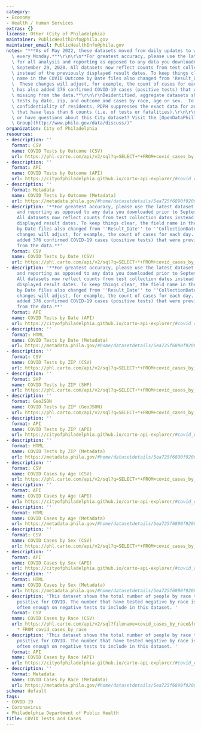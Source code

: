 ```yaml
---
category:
- Economy
- Health / Human Services
extras: {}
license: Other (City of Philadelphia)
maintainer: PublicHealthInfo@phila.gov
maintainer_email: PublicHealthInfo@phila.gov
notes: "***As of May 2022, these datasets moved from daily updates to weekly updates\
  \ every Monday.***\r\n\r\n**For greatest accuracy, please use the latest dataset\
  \ for all analysis and reporting as opposed to any data you downloaded prior to\
  \ September 29, 2020. All datasets now reflect counts from test collection dates\
  \ instead of the previously displayed result dates. To keep things clear, the field\
  \ name in the COVID Outcome by Date files also changed from 'Result_Date' to 'CollectionDate.'\
  \  These changes will adjust, for example, the count of cases for each day. PDPH\
  \ has also added 376 confirmed COVID-19 cases (positive tests) that were previously\
  \ missing from the data.**\r\n\r\nDeidentified, aggregate datasets showing COVID\
  \ tests by date, zip, and outcome and cases by race, age or sex.  To protect the\
  \ confidentiality of residents, PDPH suppresses the exact data for any categories\
  \ that have less than 6 counts (i.e. of tests or fatalities).\r\n\r\nTrouble downloading\
  \ or have questions about this City dataset? Visit the [OpenDataPhilly Discussion\
  \ Group](http://www.phila.gov/data/discuss/)"
organization: City of Philadelphia
resources:
- description: ''
  format: CSV
  name: COVID Tests by Outcome (CSV)
  url: https://phl.carto.com/api/v2/sql?q=SELECT+*+FROM+covid_cases_by_outcome&filename=covid_cases_by_outcome&format=csv&skipfields=cartodb_id
- description: ''
  format: API
  name: COVID Tests by Outcome (API)
  url: https://cityofphiladelphia.github.io/carto-api-explorer/#covid_cases_by_outcome
- description: ''
  format: Metadata
  name: COVID Tests by Outcome (Metadata)
  url: https://metadata.phila.gov/#home/datasetdetails/5ea725f6890f920015c17af8/representationdetails/5eda5c1bfcec2f0015af6656/
- description: '**For greatest accuracy, please use the latest dataset for all analysis
    and reporting as opposed to any data you downloaded prior to September 29, 2020.
    All datasets now reflect counts from test collection dates instead of the previously
    displayed result dates. To keep things clear, the field name in the COVID Outcome
    by Date files also changed from ''Result_Date'' to ''CollectionDate.''  These
    changes will adjust, for example, the count of cases for each day. PDPH has also
    added 376 confirmed COVID-19 cases (positive tests) that were previously missing
    from the data.**'
  format: CSV
  name: COVID Tests by Date (CSV)
  url: https://phl.carto.com/api/v2/sql?q=SELECT+*+FROM+covid_cases_by_date&filename=covid_cases_by_date&format=csv&skipfields=cartodb_id
- description: '**For greatest accuracy, please use the latest dataset for all analysis
    and reporting as opposed to any data you downloaded prior to September 29, 2020.
    All datasets now reflect counts from test collection dates instead of the previously
    displayed result dates. To keep things clear, the field name in the COVID Outcome
    by Date files also changed from ''Result_Date'' to ''CollectionDate.''  These
    changes will adjust, for example, the count of cases for each day. PDPH has also
    added 376 confirmed COVID-19 cases (positive tests) that were previously missing
    from the data.**'
  format: API
  name: COVID Tests by Date (API)
  url: https://cityofphiladelphia.github.io/carto-api-explorer/#covid_cases_by_date
- description: ''
  format: HTML
  name: COVID Tests by Date (Metadata)
  url: https://metadata.phila.gov/#home/datasetdetails/5ea725f6890f920015c17af8/representationdetails/5ea73b68890f920015c190d3/
- description: ''
  format: CSV
  name: COVID Tests by ZIP (CSV)
  url: https://phl.carto.com/api/v2/sql?q=SELECT+*+FROM+covid_cases_by_zip&filename=covid_cases_by_zip&format=csv&skipfields=cartodb_id
- description: ''
  format: SHP
  name: COVID Tests by ZIP (SHP)
  url: https://phl.carto.com/api/v2/sql?q=SELECT+*+FROM+covid_cases_by_zip&filename=covid_cases_by_zip&format=shp&skipfields=cartodb_id
- description: ''
  format: GeoJSON
  name: COVID Tests by ZIP (GeoJSON)
  url: https://phl.carto.com/api/v2/sql?q=SELECT+*+FROM+covid_cases_by_zip&filename=covid_cases_by_zip&format=geojson&skipfields=cartodb_id
- description: ''
  format: API
  name: COVID Tests by ZIP (API)
  url: https://cityofphiladelphia.github.io/carto-api-explorer/#covid_cases_by_zip
- description: ''
  format: HTML
  name: COVID Tests by ZIP (Metadata)
  url: https://metadata.phila.gov/#home/datasetdetails/5ea725f6890f920015c17af8/representationdetails/5ea73ae520b5b10015e10d10/
- description: ''
  format: CSV
  name: COVID Cases by Age (CSV)
  url: https://phl.carto.com/api/v2/sql?q=SELECT+*+FROM+covid_cases_by_age&filename=covid_cases_by_age&format=csv&skipfields=cartodb_id
- description: ''
  format: API
  name: COVID Cases by Age (API)
  url: https://cityofphiladelphia.github.io/carto-api-explorer/#covid_cases_by_age
- description: ''
  format: HTML
  name: COVID Cases by Age (Metadata)
  url: https://metadata.phila.gov/#home/datasetdetails/5ea725f6890f920015c17af8/representationdetails/5ea725f6890f920015c17afc/
- description: ''
  format: CSV
  name: COVID Cases by Sex (CSV)
  url: https://phl.carto.com/api/v2/sql?q=SELECT+*+FROM+covid_cases_by_sex&filename=covid_cases_by_sex&format=csv&skipfields=cartodb_id
- description: ''
  format: API
  name: COVID Cases by Sex (API)
  url: https://cityofphiladelphia.github.io/carto-api-explorer/#covid_cases_by_sex
- description: ''
  format: HTML
  name: COVID Cases by Sex (Metadata)
  url: https://metadata.phila.gov/#home/datasetdetails/5ea725f6890f920015c17af8/representationdetails/5ea73b819b544f0016339e8b/
- description: 'This dataset shows the total number of people by race that have tested
    positive for COVID. The number that have tested negative by race is not reported
    often enough on negative tests to include in this dataset. '
  format: CSV
  name: COVID Cases by Race (CSV)
  url: https://phl.carto.com/api/v2/sql?filename=covid_cases_by_race&format=csv&skipfields=cartodb_id,the_geom,the_geom_webmercator&q=SELECT
    * FROM covid_cases_by_race
- description: 'This dataset shows the total number of people by race that have tested
    positive for COVID. The number that have tested negative by race is not reported
    often enough on negative tests to include in this dataset. '
  format: API
  name: COVID Cases by Race (API)
  url: https://cityofphiladelphia.github.io/carto-api-explorer/#covid_cases_by_race
- description: ''
  format: Metadata
  name: COVID Cases by Race (Metadata)
  url: https://metadata.phila.gov/#home/datasetdetails/5ea725f6890f920015c17af8/representationdetails/5f0db610b084460016abaf14/
schema: default
tags:
- COVID-19
- Coronavirus
- Philadelphia Department of Public Health
title: COVID Tests and Cases
---
```

